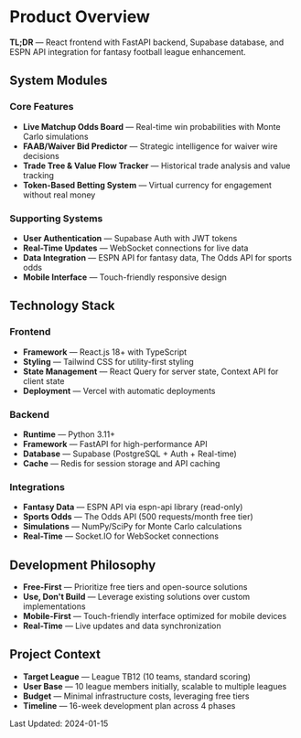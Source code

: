 # Product Overview

**TL;DR** — React frontend with FastAPI backend, Supabase database, and ESPN API integration for fantasy football league enhancement.

## System Modules

### Core Features
- **Live Matchup Odds Board** — Real-time win probabilities with Monte Carlo simulations
- **FAAB/Waiver Bid Predictor** — Strategic intelligence for waiver wire decisions
- **Trade Tree & Value Flow Tracker** — Historical trade analysis and value tracking
- **Token-Based Betting System** — Virtual currency for engagement without real money

### Supporting Systems
- **User Authentication** — Supabase Auth with JWT tokens
- **Real-Time Updates** — WebSocket connections for live data
- **Data Integration** — ESPN API for fantasy data, The Odds API for sports odds
- **Mobile Interface** — Touch-friendly responsive design

## Technology Stack

### Frontend
- **Framework** — React.js 18+ with TypeScript
- **Styling** — Tailwind CSS for utility-first styling
- **State Management** — React Query for server state, Context API for client state
- **Deployment** — Vercel with automatic deployments

### Backend
- **Runtime** — Python 3.11+
- **Framework** — FastAPI for high-performance API
- **Database** — Supabase (PostgreSQL + Auth + Real-time)
- **Cache** — Redis for session storage and API caching

### Integrations
- **Fantasy Data** — ESPN API via espn-api library (read-only)
- **Sports Odds** — The Odds API (500 requests/month free tier)
- **Simulations** — NumPy/SciPy for Monte Carlo calculations
- **Real-Time** — Socket.IO for WebSocket connections

## Development Philosophy

- **Free-First** — Prioritize free tiers and open-source solutions
- **Use, Don't Build** — Leverage existing solutions over custom implementations
- **Mobile-First** — Touch-friendly interface optimized for mobile devices
- **Real-Time** — Live updates and data synchronization

## Project Context

- **Target League** — League TB12 (10 teams, standard scoring)
- **User Base** — 10 league members initially, scalable to multiple leagues
- **Budget** — Minimal infrastructure costs, leveraging free tiers
- **Timeline** — 16-week development plan across 4 phases

Last Updated: 2024-01-15


